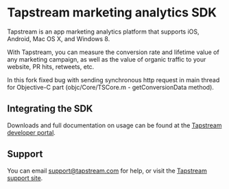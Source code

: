 # Tapstream marketing analytics SDK

Tapstream is an app marketing analytics platform that supports iOS, Android, Mac OS X, and Windows 8.

With Tapstream, you can measure the conversion rate and lifetime value of any marketing campaign, as well as the value of organic traffic to your website, PR hits, retweets, etc.

In this fork fixed bug with sending synchronous http request in main thread for Objective-C part (objc/Core/TSCore.m - getConversionData method).

## Integrating the SDK

Downloads and full documentation on usage can be found at the [Tapstream developer portal](http://tapstream.com/developer/).

## Support

You can email <support@tapstream.com> for help, or visit the [Tapstream support site](http://support.tapstream.com).
